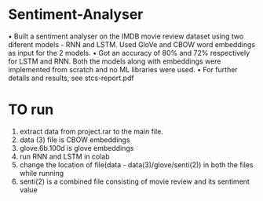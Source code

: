# Sentiment-Analyser

• Built a sentiment analyser on the IMDB movie review dataset using two diferent models - RNN and LSTM. Used GloVe and CBOW word embeddings as input for the 2 models.
• Got an accuracy of 80% and 72% respectively for LSTM and RNN. Both the models along with embeddings were implemented from scratch and no ML libraries were used.
• For further details and results, see stcs-report.pdf

# TO run
1. extract data from project.rar to the main file.
2. data (3) file is CBOW embeddings
3. glove.6b.100d is glove embeddings
4. run RNN and LSTM in colab
5. change the location of file(data - data(3)/glove/senti(2)) in both the files while running
6. senti(2) is a combined file consisting of movie review and its sentiment value
